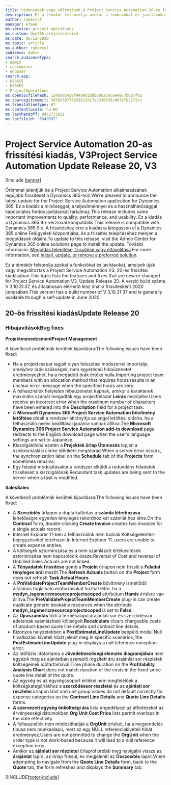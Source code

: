 ```yaml
---
title: Újdonságok vagy változások a Project Service Automation 20-es frissítési kiadásának V3 változatában
description: Ez a témakör felsorolja azokat a funkciókat és javításokat, amelyek elérhetők a Project Service Automation V3. 20-os frissítési kiadásában
author: ruhercul
manager: kfend
ms.service: project-operations
ms.custom: dyn365-projectservice
ms.date: 06/12/2020
ms.topic: article
ms.author: ruhercul
audience: Admin
search.audienceType:
- admin
- customizer
- enduser
search.app:
- D365CE
- D365PS
- ProjectOperations
ms.openlocfilehash: 124dad5438f9489d1ddbc952cecaee977b6b7f01
ms.sourcegitcommit: 3d78338773929121d17ec3386f6cb67bfb2272cc
ms.translationtype: HT
ms.contentlocale: hu-HU
ms.lasthandoff: 04/27/2021
ms.locfileid: "5949097"
---
```

# <a name="project-service-automation-update-release-20-v3"></a><span data-ttu-id="d9920-103">Project Service Automation 20-as frissítési kiadás, V3</span><span class="sxs-lookup"><span data-stu-id="d9920-103">Project Service Automation Update Release 20, V3</span></span>

[!include [banner](../includes/psa-now-project-operations.md)]

<span data-ttu-id="d9920-104">Örömmel jelentjük be a Project Service Automation alkalmazásának legújabb frissítését a Dynamics 365-höz.</span><span class="sxs-lookup"><span data-stu-id="d9920-104">We’re pleased to announce the latest update for the Project Service Automation application for Dynamics 365.</span></span> <span data-ttu-id="d9920-105">Ez a kiadás a minőséggel, a teljesítménnyel és a használhatósággal kapcsolatos fontos javításokat tartalmaz.</span><span class="sxs-lookup"><span data-stu-id="d9920-105">This release includes some important improvements to quality, performance, and usability.</span></span> <span data-ttu-id="d9920-106">Ez a kiadás a Dynamics 365 9.x verzióval kompatibilis.</span><span class="sxs-lookup"><span data-stu-id="d9920-106">This release is compatible with Dynamics 365 9.x.</span></span> <span data-ttu-id="d9920-107">A frissítéshez erre a kiadásra látogasson el a Dynamics 365 online Felügyeleti központjába, és a frissítés telepítéséhez menjen a megoldások oldalra.</span><span class="sxs-lookup"><span data-stu-id="d9920-107">To update to this release, visit the Admin Center for Dynamics 365 online solutions page to install the update.</span></span> <span data-ttu-id="d9920-108">További információ: [Megoldás telepítése, frissítése vagy eltávolítása](/power-platform/admin/install-remove-preferred-solution).</span><span class="sxs-lookup"><span data-stu-id="d9920-108">For more information, see [Install, update, or remove a preferred solution](/power-platform/admin/install-remove-preferred-solution).</span></span>

<span data-ttu-id="d9920-109">Ez a témakör felsorolja azokat a funkciókat és javításokat, amelyek újak vagy megváltoztak a Project Service Automation V3. 20-es frissítési kiadásában.</span><span class="sxs-lookup"><span data-stu-id="d9920-109">This topic lists the features and fixes that are new or changed for Project Service Automation V3, Update Release 20.</span></span> <span data-ttu-id="d9920-110">A verzió build száma V 3.10.31.37, és általánosan elérhető lesz önálló frissítésként 2020 júniusában.</span><span class="sxs-lookup"><span data-stu-id="d9920-110">This version has a build number of V 3.10.31.37 and is generally available through a self-update in June 2020.</span></span>

## <a name="update-release-20"></a><span data-ttu-id="d9920-111">20-ös frissítési kiadás</span><span class="sxs-lookup"><span data-stu-id="d9920-111">Update Release 20</span></span>

### <a name="bug-fixes"></a><span data-ttu-id="d9920-112">Hibajavítások</span><span class="sxs-lookup"><span data-stu-id="d9920-112">Bug fixes</span></span>

<span data-ttu-id="d9920-113">**Projektmenedzsment**</span><span class="sxs-lookup"><span data-stu-id="d9920-113">**Project Management**</span></span>

<span data-ttu-id="d9920-114">A következő problémák kerültek kijavításra:</span><span class="sxs-lookup"><span data-stu-id="d9920-114">The following issues have been fixed:</span></span>

- <span data-ttu-id="d9920-115">Ha a projektcsapat tagjait olyan felosztási módszerrel importálja, amelyhez órák szükségek, nem egyérlemű hibaüzenetet eredményezhet, ha a megadott órák értéke nulla.</span><span class="sxs-lookup"><span data-stu-id="d9920-115">Importing project team members with an allocation method that requires hours results in an unclear error message when the specified hours are zero.</span></span>
- <span data-ttu-id="d9920-116">A felhasználók helytelen hibaüzenetet kapnak, amikor a karakterek maximális számát megadták egy projektfeladat **Leírás** mezőjébe.</span><span class="sxs-lookup"><span data-stu-id="d9920-116">Users receive an incorrect error when the maximum number of characters have been entered into the **Description** field for a project task.</span></span>
- <span data-ttu-id="d9920-117">A **Microsoft Dynamics 365 Project Service Automation bővítmény letöltése** oldalt a rendszer átirányítja az angol letöltési oldalra, ha a felhasználó nyelvi beállításai japánra vannak állítva.</span><span class="sxs-lookup"><span data-stu-id="d9920-117">The **Microsoft Dynamics 365 Project Service Automation add-in download** page redirects to the English download page when the user’s language settings are set to Japanese.</span></span>
- <span data-ttu-id="d9920-118">Kiszolgálóhiba esetén a **Projektek űrlap** **Ütemezés** lapján a szinkronizálási címke időnként megmarad.</span><span class="sxs-lookup"><span data-stu-id="d9920-118">When a server error occurs, the synchronization label on the **Schedule** tab of the **Projects** form sometimes remains.</span></span>
- <span data-ttu-id="d9920-119">Egy feladat módosításakor a rendszer elküldi a redundáns feladatok frissítéseit a kiszolgálónak.</span><span class="sxs-lookup"><span data-stu-id="d9920-119">Redundant task updates are being sent to the server when a task is modified.</span></span>

<span data-ttu-id="d9920-120">**Sales**</span><span class="sxs-lookup"><span data-stu-id="d9920-120">**Sales**</span></span>

<span data-ttu-id="d9920-121">A következő problémák kerültek kijavításra:</span><span class="sxs-lookup"><span data-stu-id="d9920-121">The following issues have been fixed:</span></span>

- <span data-ttu-id="d9920-122">A **Szerződés** űrlapon a dupla kattintás a **számla létrehozása** lehetőségre egyetlen tényleges rekordhoz két számlát hoz létre.</span><span class="sxs-lookup"><span data-stu-id="d9920-122">On the **Contract** form, double-clicking **Create Invoice** creates two invoices for a single actuals record.</span></span>
- <span data-ttu-id="d9920-123">Internet Explorer 11-ben a felhasználók nem tudnak Költségjelentés-bejegyzéseket létrehozni.</span><span class="sxs-lookup"><span data-stu-id="d9920-123">In Internet Explorer 11, users are unable to create expense entries.</span></span>
- <span data-ttu-id="d9920-124">A költségek sztornírozása és a nem számlázott értékesítések sztornírozása nem kapcsolódik össze.</span><span class="sxs-lookup"><span data-stu-id="d9920-124">Reversal of Cost and reversal of Unbilled Sales Actuals are not linked.</span></span>
- <span data-ttu-id="d9920-125">A **Tényadatok frissítése** gomb a **Projekt** űrlapon nem frissíti a **Feladat tényleges órái** mezőt.</span><span class="sxs-lookup"><span data-stu-id="d9920-125">The **Refresh Actuals** button on the **Project** form does not refresh **Task Actual Hours**.</span></span>
- <span data-ttu-id="d9920-126">A **PreValidateProjectTeamMemberCreate** bővítmény ismétlődő általános foglalható erőforrásokat hozhat létre, ha a **msdyn_isgenericresourceprojectscoped** attribútum **Hamis** értékre van állítva.</span><span class="sxs-lookup"><span data-stu-id="d9920-126">The **PreValidateProjectTeamMemberCreate** plug-in can create duplicate generic bookable resources when the attribute **msdyn_isgenericresourceprojectscoped** is set to **False**.</span></span>
- <span data-ttu-id="d9920-127">Az **Újraszámítás** törli a termékalapú árajánlati sor és szerződéssor adatainak számlázható költségeit.</span><span class="sxs-lookup"><span data-stu-id="d9920-127">**Recalculate** clears chargeable costs of product-based quote line details and contract line details.</span></span>
- <span data-ttu-id="d9920-128">Bizonyos helyzetekben a **PostEstimateLineUpdate** beépülő modul Null hivatkozási kivételi hibát jelenít meg.</span><span class="sxs-lookup"><span data-stu-id="d9920-128">In specific scenarios, the **PostEstimateLineUpdate** plug-in displays a null teference exception error.</span></span>
- <span data-ttu-id="d9920-129">Az időfázis időtartama a **Jövedelmezőségi elemzés diagramjában** nem egyezik meg az ajánlatban szereplő rögzített árú árajánlat sor részletek költségeinek időtartamával.</span><span class="sxs-lookup"><span data-stu-id="d9920-129">Time phase duration on the **Profitability Analysis Chart** does not match duration of the costs in the fixed-price quote line detail of the quote.</span></span>
- <span data-ttu-id="d9920-130">Az egység és az egységcsoport értékei nem megfelelőek a költségkategóriákhoz a **szerződéssor részletei** és az **ajánlati sor részletei** űrlapon.</span><span class="sxs-lookup"><span data-stu-id="d9920-130">Unit and unit group values do not default correctly for expense categories on the **Contract Line Details** and **Quote Line Details** forms.</span></span>
- <span data-ttu-id="d9920-131">**A szervezeti egység önköltségi ára** lista engedélyezi az átfedéseket az érvényességi dátumokban.</span><span class="sxs-lookup"><span data-stu-id="d9920-131">**Org Unit Cost Price** lists permit overlaps in the date effectivity.</span></span>
- <span data-ttu-id="d9920-132">A felhasználók nem módosíthatják a **OrgUnit** értékét, ha a megrendelés típusa nem munkaalapú, mert az egy NULL referenciakivételi hibát eredményez.</span><span class="sxs-lookup"><span data-stu-id="d9920-132">Users are not permitted to change the **OrgUnit** when the order type is not work-based because it will lead to a null reference exception error.</span></span>
- <span data-ttu-id="d9920-133">Amikor az **ajánlati sor részletei** űrlapról próbál meg navigálni vissza az **árajánlat** lapra, az űrlap frissül, és megjeleníti az **Összesítés** lapot.</span><span class="sxs-lookup"><span data-stu-id="d9920-133">When attempting to navigate from the **Quote Line Details** form, back to the **Quote** tab, the form refreshes and displays the **Summary** tab.</span></span>


[!INCLUDE[footer-include](../includes/footer-banner.md)]